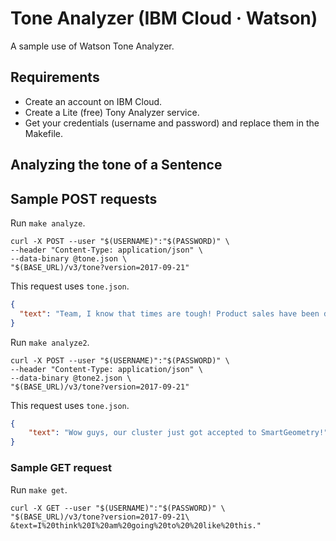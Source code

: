 # Tone Analyzer (IBM Cloud · Watson)

A sample use of Watson Tone Analyzer.

## Requirements

- Create an account on IBM Cloud.
- Create a Lite (free) Tony Analyzer service.
- Get your credentials (username and password) and replace them in the Makefile.

## Analyzing the tone of a Sentence

## Sample POST requests

Run `make analyze`.

```
curl -X POST --user "$(USERNAME)":"$(PASSWORD)" \
--header "Content-Type: application/json" \
--data-binary @tone.json \
"$(BASE_URL)/v3/tone?version=2017-09-21"
```

This request uses `tone.json`.

```json
{
  "text": "Team, I know that times are tough! Product sales have been disappointing for the past three quarters. We have a competitive product, but we need to do a better job of selling it!"
}
```

Run `make analyze2`.

```
curl -X POST --user "$(USERNAME)":"$(PASSWORD)" \
--header "Content-Type: application/json" \
--data-binary @tone2.json \
"$(BASE_URL)/v3/tone?version=2017-09-21"
```

This request uses `tone.json`.

```json
{
    "text": "Wow guys, our cluster just got accepted to SmartGeometry!"
}
```

### Sample GET request

Run `make get`.

```
curl -X GET --user "$(USERNAME)":"$(PASSWORD)" \
"$(BASE_URL)/v3/tone?version=2017-09-21\
&text=I%20think%20I%20am%20going%20to%20%20like%20this."
```